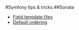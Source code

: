#Symfony tips & tricks
##Sonata
* [Field template files](sonata/field-template-vars.md)
* [Default ordering](sonata/default-ordering.md)